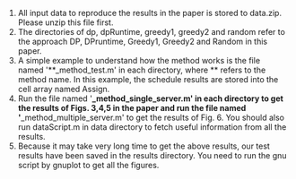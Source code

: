 1. All input data to reproduce the results in the paper is stored to data.zip. Please unzip this file first.
2. The directories of dp, dpRuntime, greedy1, greedy2 and random refer to the approach DP, DPruntime, Greedy1, Greedy2 and Random in this paper. 
3. A simple example to understand how the method works is the file named '**_method_test.m' in each directory, where ** refers to the method name. In this example, the schedule results are stored into the cell array named Assign. 
4. Run the file named '**_method_single_server.m' in each directory to get the results of Figs. 3,4,5 in the paper and run the file named '**_method_multiple_server.m' to get the results of Fig. 6. You should also run dataScript.m in data directory to fetch useful information from all the results. 
6. Because it may take very long time to get the above results, our test results have been saved in the results directory. You need to run the gnu script by gnuplot to get all the figures. 
